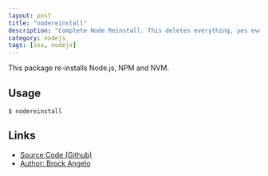 ```yaml
---
layout: post
title: "nodereinstall"
description: "Complete Node Reinstall. This deletes everything, yes everything, and re-installs Node and NPM with NVM, then re-installs global NPM modules."
category: nodejs
tags: [osx, nodejs]
---
```


This package re-installs Node.js, NPM and NVM.

## Usage
```
$ nodereinstall
```

## Links

* [Source Code (Github)](https://github.com/brock/node-reinstall)
* [Author: Brock Angelo](https://github.com/brock)

